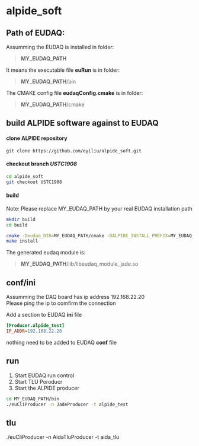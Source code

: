 # alpide_soft

## Path of EUDAQ:

Assumming the EUDAQ is installed in folder:
> **MY_EUDAQ_PATH**   

It means the executable file **euRun** is in folder:
> **MY_EUDAQ_PATH**/bin   

The CMAKE config file **eudaqConfig.cmake** is in folder: 
> **MY_EUDAQ_PATH**/cmake  


##  build ALPIDE software against to EUDAQ
#### clone ALPIDE repository
```
git clone https://github.com/eyiliu/alpide_soft.git
```

#### checkout branch *USTC1908* 
```bash 
cd alpide_soft 
git checkout USTC1908 
```

#### build

Note: Please replace MY_EUDAQ_PATH by your real EUDAQ installation path 
```bash 
mkdir build 
cd build 

cmake -Deudaq_DIR=MY_EUDAQ_PATH/cmake -DALPIDE_INSTALL_PREFIX=MY_EUDAQ_PATH ../ 
make install   
```

The generated eudaq module is:    
> **MY_EUDAQ_PATH**/lib/libeudaq_module_jade.so

## conf/ini 
Assumming the DAQ board has ip address 192.168.22.20   
Please ping the ip to comfirm the connection   

Add a section to EUDAQ **ini** file 
```ini
[Producer.alpide_test]
IP_ADDR=192.168.22.20
```

nothing need to be added to EUDAQ **conf** file

## run  
1. Start EUDAQ run control  
1. Start TLU Poroducr  
1. Start the ALPIDE producer   
```bash
cd MY_EUDAQ_PATH/bin 
./euCliProducer -n JadeProducer -t alpide_test
```


## tlu

./euCliProducer -n AidaTluProducer -t aida_tlu
